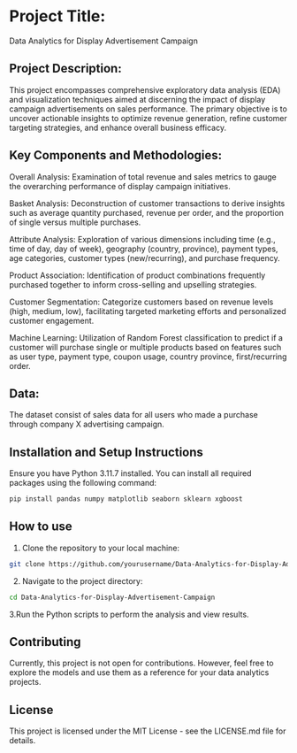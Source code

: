 # **Project Title:** 
Data Analytics for Display Advertisement Campaign

## **Project Description:** 
This project encompasses comprehensive exploratory data analysis (EDA) and visualization techniques aimed at discerning the impact of display campaign advertisements on sales performance. The primary objective is to uncover actionable insights to optimize revenue generation, refine customer targeting strategies, and enhance overall business efficacy.

## Key Components and Methodologies:

Overall Analysis: Examination of total revenue and sales metrics to gauge the overarching performance of display campaign initiatives.

Basket Analysis: Deconstruction of customer transactions to derive insights such as average quantity purchased, revenue per order, and the proportion of single versus multiple purchases.

Attribute Analysis: Exploration of various dimensions including time (e.g., time of day, day of week), geography (country, province), payment types, age categories, customer types (new/recurring), and purchase frequency.

Product Association: Identification of product combinations frequently purchased together to inform cross-selling and upselling strategies.

Customer Segmentation: Categorize customers based on revenue levels (high, medium, low), facilitating targeted marketing efforts and personalized customer engagement.

Machine Learning: Utilization of Random Forest classification to predict if a customer will purchase single or multiple products based on features such as user type, payment type, coupon usage, country province, first/recurring order.

## **Data:** 
The dataset consist of sales data for all users who made a purchase through company X advertising campaign. 


## Installation and Setup Instructions

Ensure you have Python 3.11.7 installed. You can install all required packages using the following command:

```bash
pip install pandas numpy matplotlib seaborn sklearn xgboost
```

## How to use
1. Clone the repository to your local machine:
```bash
git clone https://github.com/yourusername/Data-Analytics-for-Display-Advertisement-Campaign.git
```

2. Navigate to the project directory:
```bash
cd Data-Analytics-for-Display-Advertisement-Campaign
```
3.Run the Python scripts to perform the analysis and view results.

## Contributing
Currently, this project is not open for contributions. However, feel free to explore the models and use them as a reference for your data analytics projects.

## License
This project is licensed under the MIT License - see the LICENSE.md file for details.
